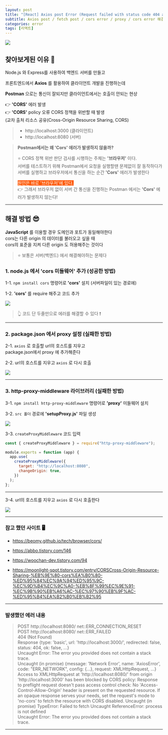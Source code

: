 ```yaml
---
layout: post
title: "[React] Axios post Error (Request failed with status code 404 axios post error)"
subtitle: Axios post / fetch post / cors error / proxy / cors error 해결
categories: error
tags: [리액트]
---
```


![](https://velog.velcdn.com/images/-__-/post/f67489a5-c51a-47ae-ae37-9e69d95cd1ae/image.png)

## 찾아보게된 이유 🧐

Node.js 와 Express를 사용하여 백엔드 서버를 만들고

프론트엔드에서 **Axios** 를 활용하여 클라이언트 개발을 진행하는데

**Postman** 으로는 통신이 잘되지만 클라이언트에서는 호출이 안되는 현상

👉 **'CORS'** 에러 발생<br>
👉 **'CORS'** policy 오류 CORS 정책을 위반할 때 발생<br>
(교차 출처 리소스 공유(Cross-Origin Resource Sharing, CORS)

> - http://localhost:3000 (클라이언트)<br>
> - http://localhost:8080 (서버)

> **Postman에서는 왜 'Cors' 에러가 발생하지 않을까?**<br>
>
> ⭐ CORS 정책 위반 판단 검사를 시행하는 주체는 **'브라우저'** 이다.<br>
> 서버를 테스트하기 위해 Postman에서 요청을 실행할땐 문제없이 잘 동작하다가<br>
> 서버를 실행하고 브라우저에서 통신을 하는 순간 **'Cors'** 에러가 발생한다<br>
>
> <span style="background-color:#FE5B05; color:#fff;">원인은 바로 '브라우저'에 있다.</span><br>
> 👉 그래서 브라우저 없이 서버 간 통신을 진행하는 Postman 에서는 **'Cors'** 에러가 발생하지 않는다!

---

## 해결 방법 😎

**JavaScript** 를 이용할 경우 도메인과 포트가 동일해야한다<br>
cors는 다른 origin 의 데이터를 불러오고 싶을 때<br>
cors의 표준을 지켜 다른 origin 도 허용해주는 것이다

> ⭐ 보통은 서버(백엔드) 에서 해결해야하는 문제다

### 1. node.js 에서 'cors 미들웨어' 추가 (성공한 방법)

1-1. `npm install cors` 명령어로 **'cors'** 설치 (서버파일이 있는 경로에)

1-2. **'cors'** 를 require 해주고 코드 추가

![](https://velog.velcdn.com/images/-__-/post/d20e02ff-19e0-4dbc-a9b0-3122d296ee64/image.png)

> 👆 코드 단 두줄만으로 에러를 해결할 수 있다 ❗

---

### 2. package.json 에서 proxy 설정 (실패한 방법)

2-1. `axios` 로 호출할 url의 호스트를 지우고<br>
package.json에서 proxy 에 추가해준다

2-2. url의 호스트를 지우고 `axios` 로 다시 호출

![](https://velog.velcdn.com/images/-__-/post/c70c33c2-fbb4-46fc-bb22-210e58263148/image.png)

---

### 3. http-proxy-middleware 라이브러리 (실패한 방법)

3-1. `npm install http-proxy-middleware` 명령어로 **'proxy'** 미들웨어 설치

3-2. `src 폴더` 경로에 **'setupProxy.js'** 파일 생성

![](https://velog.velcdn.com/images/-__-/post/c44c9d89-deb7-452d-aaea-14096ef12f93/image.png)

3-3. `createProxyMiddleware` 코드 입력

```js
const { createProxyMiddleware } = require("http-proxy-middleware");

module.exports = function (app) {
  app.use(
    createProxyMiddleware({
      target: "http://localhost:8080",
      changeOrigin: true,
    })
  );
};
```

---

3-4. url의 호스트를 지우고 `axios` 로 다시 호출한다

![](https://velog.velcdn.com/images/-__-/post/286c8cdd-fa68-4cfd-92da-342d75512e7b/image.png)

---

### 참고 했던 사이트 🖥

- <https://beomy.github.io/tech/browser/cors/>

- <https://abbo.tistory.com/146>

- <https://woochan-dev.tistory.com/94>

- <https://moonlight-spot.tistory.com/entry/CORSCross-Origin-Resource-Sharing-%EB%9E%80-cors%EA%B0%80-%ED%95%84%EC%9A%94%ED%95%9C-%EC%9D%B4%EC%9C%A0-%EB%8F%99%EC%9E%91-%EC%9B%90%EB%A6%AC-%EC%97%90%EB%9F%AC-%ED%95%B4%EA%B2%B0%EB%B2%95>

---

### 발생했던 에러 내용

> POST http://localhost:8080/ net::ERR_CONNECTION_RESET<br>
> POST http://localhost:8080/ net::ERR_FAILED<br>
> 404 (Not Found)<br>
> Response {type: 'basic', url: 'http://localhost:3000/', redirected: false, status: 404, ok: false, …}<br>
> Uncaught Error: The error you provided does not contain a stack trace.<br>
> Uncaught (in promise) {message: 'Network Error', name: 'AxiosError', code: "ERR_NETWORK", config: {...}, request: XMLHttpRequest, ...}
> Access to XMLHttpRequest at 'http://localhost:8080/' from origin 'http://localhost:3000' has been blocked by CORS policy: Response to preflight request doesn't pass access control check: No 'Access-Control-Allow-Origin' header is present on the requested resource. If an opaque response serves your needs, set the request's mode to 'no-cors' to fetch the resource with CORS disabled.
> Uncaught (in promise) TypeError: Failed to fetch
> Uncaught ReferenceError: process is not defined<br>
> Uncaught Error: The error you provided does not contain a stack trace.

---
